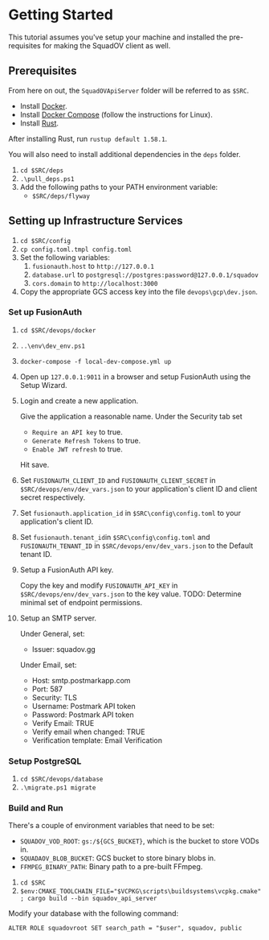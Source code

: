 # Getting Started

This tutorial assumes you've setup your machine and installed the pre-requisites for making the SquadOV client as well.

## Prerequisites

From here on out, the `SquadOVApiServer` folder will be referred to as `$SRC`.

* Install [Docker](https://docs.docker.com/docker-for-windows/wsl/).
* Install [Docker Compose](https://docs.docker.com/compose/install/) (follow the instructions for Linux).
* Install [Rust](https://www.rust-lang.org/tools/install).

After installing Rust, run `rustup default 1.58.1`.

You will also need to install additional dependencies in the `deps` folder.

1. `cd $SRC/deps`
2. `.\pull_deps.ps1`
3. Add the following paths to your PATH environment variable:
    * `$SRC/deps/flyway`

## Setting up Infrastructure Services

1. `cd $SRC/config`
2. `cp config.toml.tmpl config.toml`
3. Set the following variables:
   1. `fusionauth.host` to `http://127.0.0.1`
   2. `database.url` to `postgresql://postgres:password@127.0.0.1/squadov`
   3. `cors.domain` to `http://localhost:3000`
4. Copy the appropriate GCS access key into the file `devops\gcp\dev.json`.

### Set up FusionAuth

1. `cd $SRC/devops/docker`
2. `..\env\dev_env.ps1`
3. `docker-compose -f local-dev-compose.yml up`
4. Open up `127.0.0.1:9011` in a browser and setup FusionAuth using the Setup Wizard.
5. Login and create a new application.

    Give the application a reasonable name. Under the Security tab set

    * `Require an API key` to true.
    * `Generate Refresh Tokens` to true.
    * `Enable JWT refresh` to true.

    Hit save.
6. Set `FUSIONAUTH_CLIENT_ID` and `FUSIONAUTH_CLIENT_SECRET` in `$SRC/devops/env/dev_vars.json` to your application's client ID and client secret respectively.
7. Set `fusionauth.application_id` in `$SRC\config\config.toml` to your application's client ID.
8. Set `fusionauth.tenant_id`in `$SRC\config\config.toml` and `FUSIONAUTH_TENANT_ID` in `$SRC/devops/env/dev_vars.json` to the Default tenant ID.
9. Setup a FusionAuth API key.

    Copy the key and modify `FUSIONAUTH_API_KEY` in `$SRC/devops/env/dev_vars.json` to the key value.
    TODO: Determine minimal set of endpoint permissions.
10. Setup an SMTP server.

    Under General, set:
    * Issuer: squadov.gg

    Under Email, set:

    * Host: smtp.postmarkapp.com
    * Port: 587
    * Security: TLS
    * Username: Postmark API token
    * Password: Postmark API token
    * Verify Email: TRUE
    * Verify email when changed: TRUE
    * Verification template: Email Verification

### Setup PostgreSQL

1. `cd $SRC/devops/database`
2. `.\migrate.ps1 migrate`

### Build and Run

There's a couple of environment variables that need to be set:
* `SQUADOV_VOD_ROOT`: `gs:/${GCS_BUCKET}`, which is the bucket to store VODs in.
* `SQUADAOV_BLOB_BUCKET`: GCS bucket to store binary blobs in.
* `FFMPEG_BINARY_PATH`: Binary path to a pre-built FFmpeg.

1. `cd $SRC`
2. `$env:CMAKE_TOOLCHAIN_FILE="$VCPKG\scripts\buildsystems\vcpkg.cmake"; cargo build --bin squadov_api_server`

Modify your database with the following command: 
```
ALTER ROLE squadovroot SET search_path = "$user", squadov, public
```